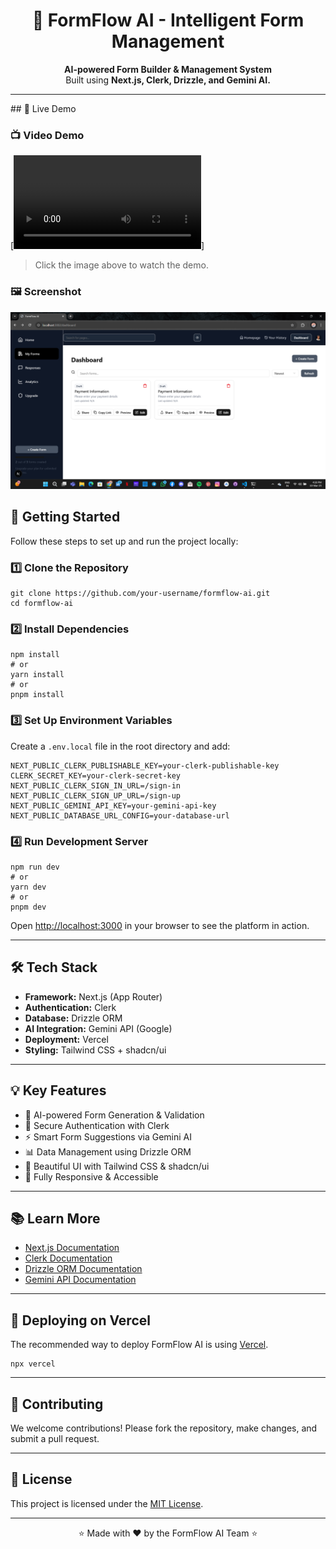 <h1 align="center">🚀 FormFlow AI - Intelligent Form Management</h1>

<p align="center">
  <strong>AI-powered Form Builder & Management System</strong><br />
  Built using <b>Next.js, Clerk, Drizzle, and Gemini AI.</b>
</p>

<hr />
## 🎥 Live Demo

### 📺 Video Demo
[![Watch the demo](Demo.mp4)]
> Click the image above to watch the demo.

### 🖼️ Screenshot
![FormFlow AI Screenshot](public/demo.png)


<h2>🚀 Getting Started</h2>

<p>Follow these steps to set up and run the project locally:</p>

<h3>1️⃣ Clone the Repository</h3>
<pre><code>git clone https://github.com/your-username/formflow-ai.git
cd formflow-ai</code></pre>

<h3>2️⃣ Install Dependencies</h3>
<pre><code>npm install
# or
yarn install
# or
pnpm install
</code></pre>

<h3>3️⃣ Set Up Environment Variables</h3>
<p>Create a <code>.env.local</code> file in the root directory and add:</p>
<pre><code>NEXT_PUBLIC_CLERK_PUBLISHABLE_KEY=your-clerk-publishable-key
CLERK_SECRET_KEY=your-clerk-secret-key
NEXT_PUBLIC_CLERK_SIGN_IN_URL=/sign-in
NEXT_PUBLIC_CLERK_SIGN_UP_URL=/sign-up
NEXT_PUBLIC_GEMINI_API_KEY=your-gemini-api-key
NEXT_PUBLIC_DATABASE_URL_CONFIG=your-database-url
</code></pre>

<h3>4️⃣ Run Development Server</h3>
<pre><code>npm run dev
# or
yarn dev
# or
pnpm dev
</code></pre>

<p>Open <a href="http://localhost:3000" target="_blank">http://localhost:3000</a> in your browser to see the platform in action.</p>

<hr />

<h2>🛠️ Tech Stack</h2>

<ul>
<li><strong>Framework:</strong> Next.js (App Router)</li>
<li><strong>Authentication:</strong> Clerk</li>
<li><strong>Database:</strong> Drizzle ORM</li>
<li><strong>AI Integration:</strong> Gemini API (Google)</li>
<li><strong>Deployment:</strong> Vercel</li>
<li><strong>Styling:</strong> Tailwind CSS + shadcn/ui</li>
</ul>

<hr />

<h2>💡 Key Features</h2>

<ul>
<li>🚀 AI-powered Form Generation & Validation</li>
<li>🔐 Secure Authentication with Clerk</li>
<li>⚡ Smart Form Suggestions via Gemini AI</li>
<li>📊 Data Management using Drizzle ORM</li>
<li>🎨 Beautiful UI with Tailwind CSS & shadcn/ui</li>
<li>📱 Fully Responsive & Accessible</li>
</ul>

<hr />

<h2>📚 Learn More</h2>

<ul>
<li><a href="https://nextjs.org/docs" target="_blank">Next.js Documentation</a></li>
<li><a href="https://clerk.dev/docs" target="_blank">Clerk Documentation</a></li>
<li><a href="https://orm.drizzle.team/" target="_blank">Drizzle ORM Documentation</a></li>
<li><a href="https://ai.google.dev/" target="_blank">Gemini API Documentation</a></li>
</ul>

<hr />

<h2>🚀 Deploying on Vercel</h2>
<p>The recommended way to deploy FormFlow AI is using <a href="https://vercel.com/" target="_blank">Vercel</a>.</p>
<pre><code>npx vercel</code></pre>

<hr />

<h2>📧 Contributing</h2>
<p>We welcome contributions! Please fork the repository, make changes, and submit a pull request.</p>

<hr />

<h2>📄 License</h2>
<p>This project is licensed under the <a href="https://opensource.org/licenses/MIT">MIT License</a>.</p>

<hr />

<p align="center">⭐️ Made with ❤️ by the FormFlow AI Team ⭐️</p>
